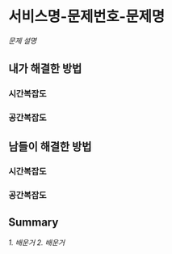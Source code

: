 # 서비스명-문제번호-문제명

_문제 설명_

## 내가 해결한 방법

### 시간복잡도

### 공간복잡도

## 남들이 해결한 방법

### 시간복잡도

### 공간복잡도

## Summary

_1. 배운거_
_2. 배운거_
